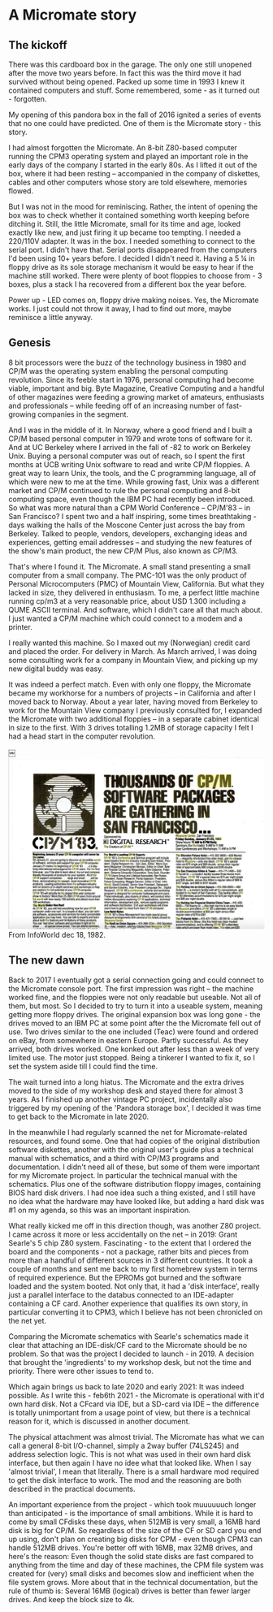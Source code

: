 # A Micromate story
## The kickoff
There was this cardboard box in the garage. The only one still unopened after the move two years before. In fact this was the third move it had survived without being opened. Packed up some time in 1993 I knew it contained computers and stuff. Some remembered, some - as it turned out - forgotten.

My opening of this pandora box in the fall of 2016 ignited a series of events that no one could have predicted. One of them is the Micromate story - this story.

I had almost forgotten the Micromate. An 8-bit Z80-based computer running the CPM3 operating system and played an important role in the early days of the company I started in the early 80s. As I lifted it out of the box, where it had been resting – accompanied in the company of diskettes, cables and other computers whose story are told elsewhere, memories flowed.

But I was not in the mood for reminiscing. Rather, the intent of opening the box was to check whether it contained something worth keeping before ditching it. Still, the little Micromate, small for its time and age, looked exactly like new, and just firing it up became too tempting. I needed a 220/110V adapter. It was in the box. I needed something to connect to the serial port. I didn't have that. Serial ports disappeared from the computers I'd been using 10+ years before. I decided I didn't need it. Having a 5 ¼ in floppy drive as its sole storage mechanism it would be easy to hear if the machine still worked. There were plenty of boot floppies to choose from - 3 boxes, plus a stack I ha recovered from a different box the year before.

Power up - LED comes on, floppy drive making noises. Yes, the Micromate works. I just could not throw it away, I had to find out more, maybe reminisce a little anyway.

## Genesis

8 bit processors were the buzz of the technology business in 1980 and CP/M was the operating system enabling the personal computing revolution. Since its feeble start in 1976, personal computing had become viable, important and big. Byte Magazine, Creative Computing and a handful of other magazines were feeding a growing market of amateurs, enthusiasts and professionals – while feeding off of an increasing number of fast-growing companies in the segment.

And I was in the middle of it. In Norway, where a good friend and I built a CP/M based personal computer in 1979 and wrote tons of software for it. And at UC Berkeley where I arrived in the fall of -82 to work on Berkeley Unix. Buying a personal computer was out of reach, so I spent the first months at UCB writing Unix software to read and write CP/M floppies. A great way to learn Unix, the tools, and the C programming language, all of which were new to me at the time.
While growing fast, Unix was a different market and CP/M continued to rule the personal computing and 8-bit computing space, even though the IBM PC had recently been introduced. So what was more natural than a CPM World Conference – CP/M'83 – in San Francisco? I spent two and a half inspiring, some times breathtaking - days walking the halls of the Moscone Center just across the bay from Berkeley. Talked to people, vendors, developers, exchanging ideas and experiences, getting email addresses – and studying the new features of the show's main product, the new CP/M Plus, also known as CP/M3.

That's where I found it. The Micromate. A small stand presenting a small computer from a small company. The PMC-101 was the only product of Personal Microcomputers (PMC) of Mountain View, California. But what they lacked in size, they delivered in enthusiasm. To me, a perfect little machine running cp/m3 at a very reasonable price, about USD 1.300 including a QUME ASCII terminal. And software, which I didn't care all that much about. I just wanted a CP/M machine which could connect to a modem and a printer. 

I really wanted this machine. So I maxed out my (Norwegian) credit card and placed the order. For delivery in March. As March arrived, I was doing some consulting work for a company in Mountain View, and picking up my new digital buddy was easy.

It was indeed a perfect match. Even with only one floppy, the Micromate became my workhorse for a numbers of projects – in California and after I moved back to Norway. About a year later, having moved from Berkeley to work for the Mountain View company I previously consulted for, I expanded the Micromate with two additional floppies – in a separate cabinet identical in size to the first. With 3 drives totalling 1.2MB of storage capacity I felt I had a head start in the  computer revolution.

￼![CPM3 conference ad](https://github.com/Mellvik/micromate/blob/main/docs/img/THOUSANDS%20OF%20CPM.png)
From InfoWorld dec 18, 1982.

## The new dawn
Back to 2017 I eventually got a serial connection going and could connect to the Micromate console port. The first impression was right – the machine worked fine, and the floppies were not only readable but useable. Not all of them, but most. So I decided to try to turn it into a useable system, meaning getting more floppy drives. The original expansion box was long gone - the drives moved to an IBM PC at some point after the the Micromate fell out of use.
Two drives similar to the one included (Teac) were found and ordered on eBay, from somewhere in eastern Europe. Partly successful. As they arrived, both drives worked. One konked out after less than a week of very limited use. The motor just stopped. Being a tinkerer I wanted to fix it, so I set the system aside till I could find the time.

The wait turned into a long hiatus. The Micromate and the extra drives moved to the side of my workshop desk and stayed there for almost 3 years. As I finished up another vintage PC project, incidentally also triggered by my opening of the 'Pandora storage box', I decided it was time to get back to the Micromate in late 2020. 

In the meanwhile I had regularly scanned the net for Micromate-related resources, and found some. One that had copies of the original distribution software diskettes, another with the original user's guide plus a technical manual with schematics, and a third with CP/M3 programs and documentation. I didn't need all of these, but some of them were important for my Micromate project. In particular the technical manual with the schematics. Plus one of the software distribution floppy images, containing BIOS hard disk drivers. I had noe idea such a thing existed, and I still have no idea what the hardware may have looked like, but adding a hard disk was #1 on my agenda, so this was an important inspiration.

What really kicked me off in this direction though, was another Z80 project. I came across it more or less accidentally on the net – in 2019: Grant Searle's 5 chip Z80 system. Fascinating - to the extent that I ordered the board and the components - not a package, rather bits and pieces from more than a handful of different sources in 3 different countries. It took a couple of months and sent me back to my first homebrew system in terms of required experience. But the EPROMs got burned and the software loaded and the system booted. Not only that, it had a 'disk interface', really just a parallel interface to the databus connected to an IDE-adapter containing a CF card. Another experience that qualifies its own story, in particular converting it to CPM3, which I believe has not been chronicled on the net yet.

Comparing the Micromate schematics with Searle's schematics made it clear that attaching an IDE-disk/CF card to the Micromate should be no problem. So that was the project I decided to launch - in 2019. A decision that brought the 'ingredients' to my workshop desk, but not the time and priority. There were other issues to tend to.

Which again brings us back to late 2020 and early 2021: It was indeed possible. As I write this - feb6th 2021 - the Micromate is operational with it'd own hard disk. Not a CFcard via IDE, but a SD-card via IDE – the difference is totally unimportant from a usage point of view, but there is a technical reason for it, which is discussed in another document.

The physical attachment was almost trivial. The Micromate has what we can call a general 8-bit I/O-channel, simply a 2way buffer (74LS245) and address selection logic. This is not what was used in their own hard disk interface, but then again I have no idee what that looked like. When I say 'almost trivial', I mean that literally. There is a small hardware mod required to get the disk interface to work. The mod and the reasoning are both described in the practical documents.

An important experience from the project - which took muuuuuuch longer than anticipated - is the importance of small ambitions. While it is hard to come by small CFdisks these days, when 512MB is very small, a 16MB hard disk is big for CP/M. So regardless of the size of the CF or SD card you end up using, don't plan on creating big disks for CPM - even though CPM3 can handle 512MB drives. You're better off with 16MB, max 32MB drives, and here's the reason: Even though the solid state disks are fast compared to anything from the time and day of these machines, the CPM file system was created for (very) small disks and becomes slow and inefficient when the file system grows. More about that in the technical documentation, but the rule of thumb is: Several 16MB (logical) drives is better than fewer larger drives. And keep the block size to 4k.


